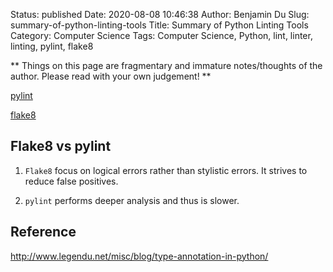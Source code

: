 Status: published
Date: 2020-08-08 10:46:38
Author: Benjamin Du
Slug: summary-of-python-linting-tools
Title: Summary of Python Linting Tools
Category: Computer Science
Tags: Computer Science, Python, lint, linter, linting, pylint, flake8

**
Things on this page are fragmentary and immature notes/thoughts of the author.
Please read with your own judgement!
**

[pylint](http://www.legendu.net/misc/blog/pylint-tips/)

[flake8](https://github.com/PyCQA/flake8)


## Flake8 vs pylint 

1. `Flake8` focus on logical errors rather than stylistic errors.
    It strives to reduce false positives.

2. `pylint` performs deeper analysis and thus is slower.

## Reference

http://www.legendu.net/misc/blog/type-annotation-in-python/
